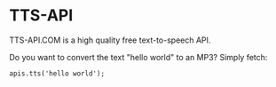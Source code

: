 TTS-API
=======

TTS-API.COM is a high quality free text-to-speech API.

Do you want to convert the text "hello world" to an MP3? Simply fetch:

`apis.tts('hello world');`